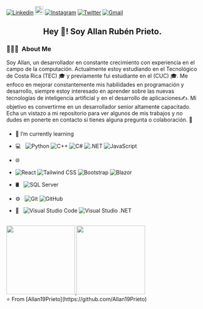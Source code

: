 [![Linkedin](https://img.shields.io/badge/-LinkedIn-blue?style=flat&logo=Linkedin&logoColor=white)](https://www.linkedin.com/in/allan-prieto-sofware-engineer-b20567149/)
[<img src="https://img.shields.io/github/followers/Allan19Prieto?label=follow&style=social" height="22" title="Follow me" />](https://github.com/Allan19Prieto) 
[![Instagram](https://img.shields.io/badge/-Instagram-c13584?style=flat&labelColor=c13584&logo=instagram&logoColor=white)](https://www.instagram.com/rubenprietoba)
[![Twitter](https://img.shields.io/badge/-Twitter-1DA1F2?style=flat&labelColor=1DA1F2&logo=twitter&logoColor=white)](https://twitter.com/AllanPrieto3)
[![Gmail](https://img.shields.io/badge/-Gmail-c14438?style=flat&logo=Gmail&logoColor=white)](mailto:leandra.silva@ccc.ufcg.edu.br)

<h2 align="center"> Hey 👋! Soy Allan Rubén Prieto.</h2>

<h3> 👨🏻‍💻 &nbsp;About Me </h3>

Soy Allan, un desarrollador en constante crecimiento con experiencia en el campo de la computación. Actualmente estoy estudiando en el Tecnológico de Costa Rica (TEC) 🎓 y previamente fui estudiante en el (CUC) 🎓. Me enfoco en mejorar constantemente mis habilidades en programación y desarrollo, siempre estoy interesado en aprender sobre las nuevas tecnologías de inteligencia artificial y en el desarrollo de aplicaciones✍️. Mi objetivo es convertirme en un desarrollador senior altamente capacitado. Echa un vistazo a mi repositorio para ver algunos de mis trabajos y no dudes en ponerte en contacto si tienes alguna pregunta o colaboración. 💼

- 🌱 I’m currently learning <img height="20">

- 💻 &nbsp;
  ![Python](https://img.shields.io/badge/-Python-333333?style=flat&logo=python)
  ![C++](https://img.shields.io/badge/-C++-333333?style=flat&logo=C%2B%2B&logoColor=00599C)
  ![C#](https://img.shields.io/badge/-C%23-333333?style=flat&logo=C%23&logoColor=00599C)
  ![.NET](https://img.shields.io/badge/-.NET-333333?style=flat&logo=.NET&logoColor=00599C)
  ![JavaScript](https://img.shields.io/badge/JavaScript-333333?style=flat&logo=javascript)
- 🌐 &nbsp;
- ![React](https://img.shields.io/badge/-React-333333?style=flat&logo=react&logoColor=61DAFB)
  ![Tailwind CSS](https://img.shields.io/badge/-Tailwind%20CSS-333333?style=flat&logo=tailwind-css&logoColor=38B2AC)
  ![Bootstrap](https://img.shields.io/badge/-Bootstrap-333333?style=flat&logo=bootstrap&logoColor=563D7C)
  ![Blazor](https://img.shields.io/badge/-Blazor-333333?style=flat&logo=Blazor&logoColor=00599C)
- 🛢 &nbsp;
![SQL Server](https://img.shields.io/badge/-SQL%20Server-333333?style=flat&logo=Microsoft%20SQL%20Server&logoColor=CC2927)
- ⚙️ &nbsp;
  ![Git](https://img.shields.io/badge/-Git-333333?style=flat&logo=git)
  ![GitHub](https://img.shields.io/badge/-GitHub-333333?style=flat&logo=github)
- 🔧 &nbsp;
  ![Visual Studio Code](https://img.shields.io/badge/-Visual%20Studio%20Code-333333?style=flat&logo=visual-studio-code&logoColor=007ACC)
  ![Visual Studio .NET](https://img.shields.io/badge/-Visual%20Studio%20.NET-333333?style=flat&logo=Visual%20Studio&logoColor=F400A1)
<br/>

<a href="https://github.com/Allan19Prieto">
  <img height="180em" src="https://github-readme-stats.vercel.app/api/?username=Allan19Prieto&theme=buefy&layout=compact" />
  <img height="180em" src="https://github-readme-stats.vercel.app/api/top-langs/?username=Allan19Prieto&theme=buefy&layout=compact" />
</a>
<br/>
⭐️ From [Allan19Prieto](https://github.com/Allan19Prieto)
